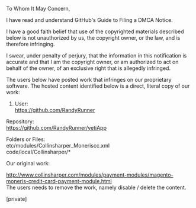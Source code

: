 To Whom It May Concern,

I have read and understand GitHub's Guide to Filing a DMCA Notice.

I have a good faith belief that use of the copyrighted materials described
below is not unauthorized by us, the copyright owner, or the law, and is
therefore infringing.

I swear, under penalty of perjury, that the information in this
notification is accurate and that I am the copyright owner, or am
authorized to act on behalf of the owner, of an exclusive right that is
allegedly infringed.

The users below have posted work that infringes on our proprietary
software. The hosted content identified below is a direct, literal copy of
our work:

1. User:  
https://github.com/RandyRunner

Repository:  
https://github.com/RandyRunner/yetiApp

Folders or Files:  
etc/modules/Collinsharper_Moneriscc.xml  
code/local/Collinsharper/*

Our original work:

http://www.collinsharper.com/modules/payment-modules/magento-moneris-credit-card-payment-module.html  
The users needs to remove the work, namely disable / delete the content.

[private]
